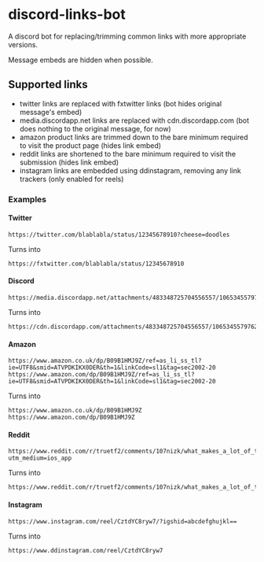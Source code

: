 # discord-links-bot

A discord bot for replacing/trimming common links with more appropriate versions.

Message embeds are hidden when possible.

## Supported links
- twitter links are replaced with fxtwitter links (bot hides original message's embed)
- media.discordapp.net links are replaced with cdn.discordapp.com (bot does nothing to the original message, for now)
- amazon product links are trimmed down to the bare minimum required to visit the product page (hides link embed)
- reddit links are shortened to the bare minimum required to visit the submission (hides link embed)
- instagram links are embedded using ddinstagram, removing any link trackers (only enabled for reels)

### Examples

#### Twitter

```
https://twitter.com/blablabla/status/12345678910?cheese=doodles
```
Turns into

```
https://fxtwitter.com/blablabla/status/12345678910
```

#### Discord

```
https://media.discordapp.net/attachments/483348725704556557/1065345579762335915/v12044gd0000cf3g5rrc77u1ikgnhp8g.mp4
```

Turns into

```
https://cdn.discordapp.com/attachments/483348725704556557/1065345579762335915/v12044gd0000cf3g5rrc77u1ikgnhp8g.mp4
```

#### Amazon

```
https://www.amazon.co.uk/dp/B09B1HMJ9Z/ref=as_li_ss_tl?ie=UTF8&smid=ATVPDKIKX0DER&th=1&linkCode=sl1&tag=sec2002-20
https://www.amazon.com/dp/B09B1HMJ9Z/ref=as_li_ss_tl?ie=UTF8&smid=ATVPDKIKX0DER&th=1&linkCode=sl1&tag=sec2002-20
```

Turns into
```
https://www.amazon.co.uk/dp/B09B1HMJ9Z
https://www.amazon.com/dp/B09B1HMJ9Z
```

#### Reddit

```
https://www.reddit.com/r/truetf2/comments/107nizk/what_makes_a_lot_of_the_configuration/?utm_medium=ios_app
```
Turns into
```
https://www.reddit.com/r/truetf2/comments/107nizk/what_makes_a_lot_of_the_configuration/
```

#### Instagram

```
https://www.instagram.com/reel/CztdYC8ryw7/?igshid=abcdefghujkl==
```
Turns into
```
https://www.ddinstagram.com/reel/CztdYC8ryw7
```
